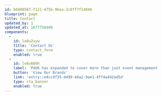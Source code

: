 ```yaml
---
id: b0d08587-f121-475b-96ea-2c0ff7f14046
blueprint: page
title: Contact
updated_by: 1
updated_at: 1677756480
components:
  -
    id: le8u2vyw
    title: 'Contact Us'
    type: contact_form
    enabled: true
  -
    id: le8u660h
    label: 'P4UK has expanded to cover more than just event management!'
    button: 'View Our Brands'
    link: 'entry::e4cc9f35-d499-48a2-9ae1-4ff4a442ad5d'
    type: cta_banner
    enabled: true
---
```

